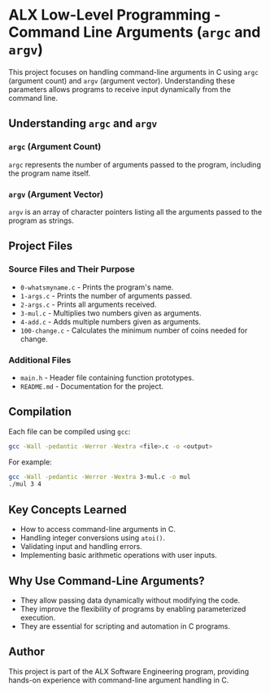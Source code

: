 # ALX Low-Level Programming - Command Line Arguments (`argc` and `argv`)

This project focuses on handling command-line arguments in C using `argc` (argument count) and `argv` (argument vector). Understanding these parameters allows programs to receive input dynamically from the command line.

## Understanding `argc` and `argv`

### `argc` (Argument Count)
`argc` represents the number of arguments passed to the program, including the program name itself.

### `argv` (Argument Vector)
`argv` is an array of character pointers listing all the arguments passed to the program as strings.

## Project Files

### Source Files and Their Purpose
- `0-whatsmyname.c` - Prints the program's name.
- `1-args.c` - Prints the number of arguments passed.
- `2-args.c` - Prints all arguments received.
- `3-mul.c` - Multiplies two numbers given as arguments.
- `4-add.c` - Adds multiple numbers given as arguments.
- `100-change.c` - Calculates the minimum number of coins needed for change.

### Additional Files
- `main.h` - Header file containing function prototypes.
- `README.md` - Documentation for the project.

## Compilation
Each file can be compiled using `gcc`:

```sh
gcc -Wall -pedantic -Werror -Wextra <file>.c -o <output>
```

For example:

```sh
gcc -Wall -pedantic -Werror -Wextra 3-mul.c -o mul
./mul 3 4
```

## Key Concepts Learned
- How to access command-line arguments in C.
- Handling integer conversions using `atoi()`.
- Validating input and handling errors.
- Implementing basic arithmetic operations with user inputs.

## Why Use Command-Line Arguments?
- They allow passing data dynamically without modifying the code.
- They improve the flexibility of programs by enabling parameterized execution.
- They are essential for scripting and automation in C programs.

## Author
This project is part of the ALX Software Engineering program, providing hands-on experience with command-line argument handling in C.
